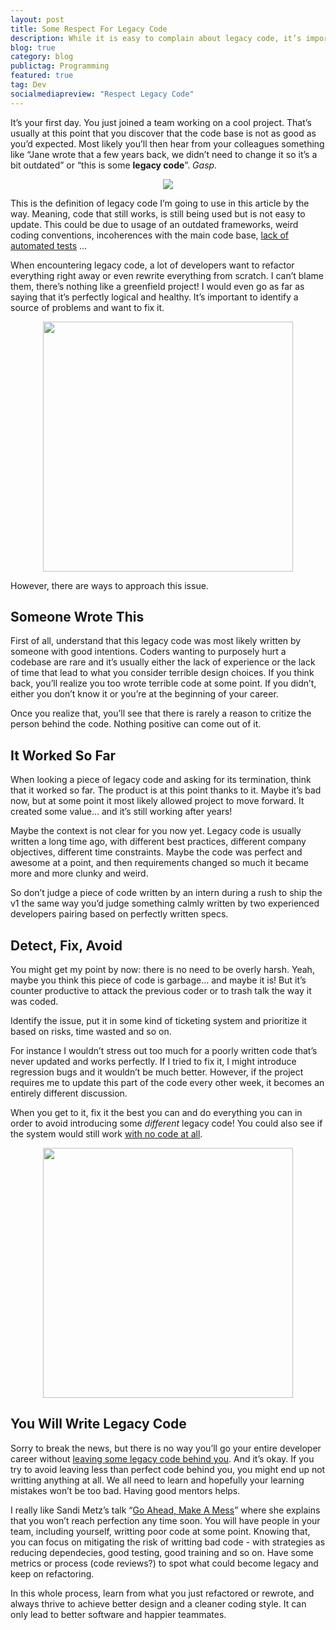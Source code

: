 ```yaml
---
layout: post
title: Some Respect For Legacy Code
description: While it is easy to complain about legacy code, it’s important to keep in mind that this old code deserves some respect.
blog: true
category: blog
publictag: Programming
featured: true
tag: Dev
socialmediapreview: "Respect Legacy Code"
---
```


It’s your first day. You just joined a team working on a cool project. That’s usually at this point that you discover that the code base is not as good as you’d expected. Most likely you’ll then hear from your colleagues something like “Jane wrote that a few years back, we didn’t need to change it so it’s a bit outdated” or “this is some **legacy code**”. _Gasp_.

<div style="text-align: center"><img src="/assets/blog/reveal.png"/></div>

This is the definition of legacy code I’m going to use in this article by the way. Meaning, code that still works, is still being used but is not easy to update. This could be due to usage of an outdated frameworks, weird coding conventions, incoherences with the main code base, [lack of automated tests][1] …

When encountering legacy code, a lot of developers want to refactor everything right away or even rewrite everything from scratch. I can’t blame them, there’s nothing like a greenfield project! I would even go as far as saying that it’s perfectly logical and healthy. It’s important to identify a source of problems and want to fix it.

<div style="text-align: center"><img src="/assets/blog/rube.jpg" style="width: 400px;"/></div>

However, there are ways to approach this issue.

## Someone Wrote This

First of all, understand that this legacy code was most likely written by someone with good intentions. Coders wanting to purposely hurt a codebase are rare and it’s usually either the lack of experience or the lack of time that lead to what you consider terrible design choices. If you think back, you’ll realize you too wrote terrible code at some point. If you didn’t, either you don’t know it or you’re at the beginning of your career.

Once you realize that, you’ll see that there is rarely a reason to critize the person behind the code. Nothing positive can come out of it.

## It Worked So Far

When looking a piece of legacy code and asking for its termination, think that it worked so far. The product is at this point thanks to it. Maybe it’s bad now, but at some point it most likely allowed project to move forward. It created some value… and it’s still working after years!

Maybe the context is not clear for you now yet. Legacy code is usually written a long time ago, with different best practices, different company objectives, different time constraints. Maybe the code was perfect and awesome at a point, and then requirements changed so much it became more and more clunky and weird.

So don’t judge a piece of code written by an intern during a rush to ship the v1 the same way you’d judge something calmly written by two experienced developers pairing based on perfectly written specs.

## Detect, Fix, Avoid

You might get my point by now: there is no need to be overly harsh. Yeah, maybe you think this piece of code is garbage… and maybe it is! But it’s counter productive to attack the previous coder or to trash talk the way it was coded.

Identify the issue, put it in some kind of ticketing system and prioritize it based on risks, time wasted and so on.

For instance I wouldn’t stress out too much for a poorly written code that’s never updated and works perfectly. If I tried to fix it, I might introduce regression bugs and it wouldn’t be much better. However, if the project requires me to update this part of the code every other week, it becomes an entirely different discussion.

When you get to it, fix it the best you can and do everything you can in order to avoid introducing some _different_ legacy code! You could also see if the system would still work [with no code at all][2].

<div style="text-align: center"><img src="/assets/blog/wtfminute.png" style="width: 400px;"/></div>

## You Will Write Legacy Code

Sorry to break the news, but there is no way you’ll go your entire developer career without [leaving some legacy code behind you][3]. And it’s okay. If you try to avoid leaving less than perfect code behind you, you might end up not writting anything at all. We all need to learn and hopefully your learning mistakes won’t be too bad. Having good mentors helps.

I really like Sandi Metz’s talk “[Go Ahead, Make A Mess][4]” where she explains that you won’t reach perfection any time soon. You will have people in your team, including yourself, writting poor code at some point. Knowing that, you can focus on mitigating the risk of writting bad code - with strategies as reducing dependecies, good testing, good training and so on. Have some metrics or process (code reviews?) to spot what could become legacy and keep on refactoring.

In this whole process, learn from what you just refactored or rewrote, and always thrive to achieve better design and a cleaner coding style. It can only lead to better software and happier teammates.





[1]:	http://www.goodreads.com/quotes/718460-code-without-tests-is-bad-code-it-doesn-t-matter-how
[2]:	http://blog.codinghorror.com/the-best-code-is-no-code-at-all/
[3]:	/blog/2014/04/28/frame-based-layout-bad-code/
[4]:	http://www.confreaks.com/videos/1115-gogaruco2012-go-ahead-make-a-mess

